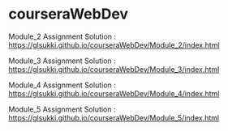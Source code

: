 # courseraWebDev

Module_2 Assignment Solution :
https://glsukki.github.io/courseraWebDev/Module_2/index.html

Module_3 Assignment Solution :
https://glsukki.github.io/courseraWebDev/Module_3/index.html

Module_4 Assignment Solution :
https://glsukki.github.io/courseraWebDev/Module_4/index.html

Module_5 Assignment Solution :
https://glsukki.github.io/courseraWebDev/Module_5/index.html
